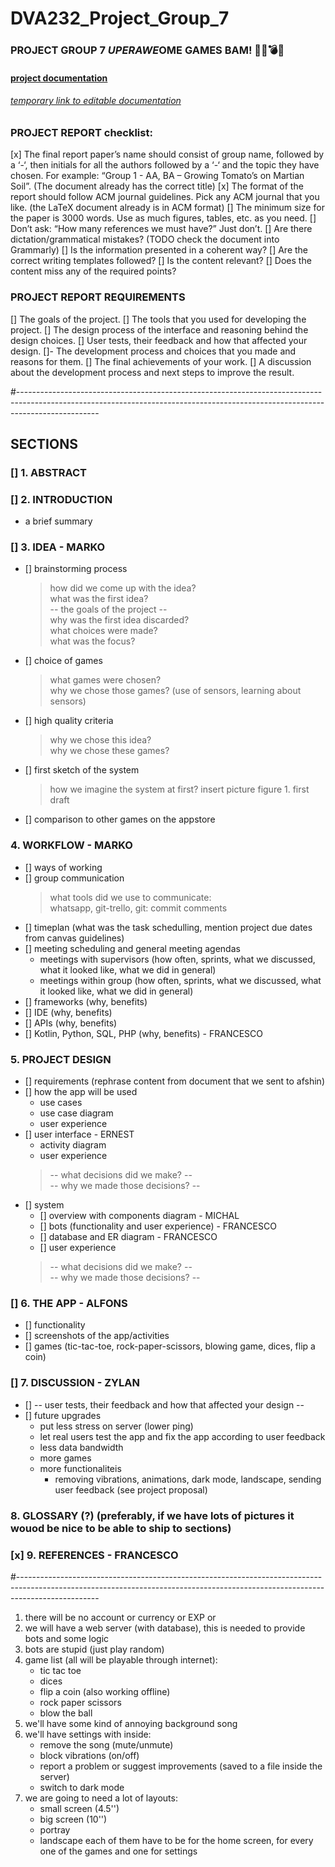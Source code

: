 # DVA232_Project_Group_7

### PROJECT GROUP 7 $UPER AWE$OME GAMES BAM! 🔫🔪💣💥
#### [project documentation](https://www.overleaf.com/read/pbyrtqhvntxm)
###### [temporary link to editable documentation](https://www.overleaf.com/project/5fda128759085f43cd4840fd)

### PROJECT REPORT checklist:
[x] The final report paper’s name should consist of group name, followed by a ‘-‘, then initials for all the authors followed by a ‘-‘ and the topic they have chosen. For example: “Group 1 - AA, BA – Growing Tomato’s on Martian Soil”. (The document already has the correct title)
[x] The format of the report should follow ACM journal guidelines. Pick any ACM journal that you like. (the LaTeX document already is in ACM format)
[] The minimum size for the paper is 3000 words. Use as much figures, tables, etc. as you need.
[] Don’t ask: “How many references we must have?” Just don’t.
[] Are there dictation/grammatical mistakes? (TODO check the document into Grammarly)
[] Is the information presented in a coherent way?
[] Are the correct writing templates followed?
[] Is the content relevant?
[] Does the content miss any of the required points?


### PROJECT REPORT REQUIREMENTS
[] The goals of the project.
[] The tools that you used for developing the project.
[] The design process of the interface and reasoning behind the design choices.
[] User tests, their feedback and how that affected your design.
[]- The development process and choices that you made and reasons for them.
[] The final achievements of your work.
[] A discussion about the development process and next steps to improve the result.

#--------------------------------------------------------------------------------------------------------------------------------------------------------------------------------

## SECTIONS
### [] 1. ABSTRACT
### [] 2. INTRODUCTION 
- a brief summary
### [] 3. IDEA - MARKO
- [] brainstorming process
	> how did we come up with the idea? </br>
	> what was the first idea? </br>
	> -- the goals of the project -- </br>
	> why was the first idea discarded? </br>
	> what choices were made? </br>
	> what was the focus? </br>
- [] choice of games
	> what games were chosen? </br>
	> why we chose those games? (use of sensors, learning about sensors) </br>
- [] high quality criteria
	> why we chose this idea? </br>
	> why we chose these games? </br>
- [] first sketch of the system
	> how we imagine the system at first?
	> insert  picture figure 1. first draft
- [] comparison to other games on the appstore
### 4. WORKFLOW - MARKO
- [] ways of working
- [] group communication
	> what tools did we use to communicate: </br>
	> whatsapp, git-trello, git: commit comments </br>
- [] timeplan (what was the task schedulling, mention project due dates from canvas guidelines)
- [] meeting scheduling and general meeting agendas
	- meetings with supervisors (how often, sprints, what we discussed, what it looked like, what we did in general)
	- meetings within group (how often, sprints, what we discussed, what it looked like, what we did in general)
- [] frameworks (why, benefits)
- [] IDE (why, benefits)
- [] APIs (why, benefits)
- [] Kotlin, Python, SQL, PHP (why, benefits) - FRANCESCO
### 5. PROJECT DESIGN
- [] requirements (rephrase content from document that we sent to afshin)
- [] how the app will be used
	- use cases
	- use case diagram
	- user experience
- [] user interface - ERNEST
	- activity diagram
	- user experience
	> -- what decisions did we make? -- </br>
	> -- why we made those decisions? -- </br>
- [] system
	- [] overview with components diagram - MICHAL
	- [] bots (functionality and user experience) - FRANCESCO
	- [] database and ER diagram - FRANCESCO
	- [] user experience
	>-- what decisions did we make? -- </br>
	>-- why we made those decisions? -- </br>
### [] 6. THE APP - ALFONS
- [] functionality
- [] screenshots of the app/activities
- [] games (tic-tac-toe, rock-paper-scissors, blowing game, dices, flip a coin)
### [] 7. DISCUSSION - ZYLAN
- [] -- user tests, their feedback and how that affected your design --
- [] future upgrades
	- put less stress on server (lower ping)
	- let real users test the app and fix the app according to user feedback
	- less data bandwidth
	- more games
	- more functionaliteis
		- removing vibrations, animations, dark mode, landscape, sending user feedback (see project proposal)
### 8. GLOSSARY (?) (preferably, if we have lots of pictures it wouod be nice to be able to ship to sections)
### [x] 9. REFERENCES - FRANCESCO

#--------------------------------------------------------------------------------------------------------------------------------------------------------------------------------

1. there will be no account or currency or EXP or <add similar things here>
2. we will have a web server (with database), this is needed to provide bots and
	some logic
3. bots are stupid (just play random)
4. game list (all will be playable through internet):
	- tic tac toe
	- dices
	- flip a coin (also working offline)
	- rock paper scissors
	- blow the ball
5. we'll have some kind of annoying background song	
6. we'll have settings with inside:
	- remove the song (mute/unmute)
	- block vibrations (on/off)
	- report a problem or suggest improvements (saved to a file inside the server)
	- switch to dark mode
7. we are going to need a lot of layouts:
	- small screen (4.5'')
	- big screen (10'')
	- portray
	- landscape
   each of them have to be for the home screen,
   for every one of the games and one for settings

